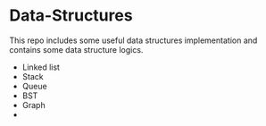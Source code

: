 # Data-Structures
This repo includes some useful data structures implementation and contains some data structure logics.
* Linked list
* Stack
* Queue
* BST
* Graph
* 
